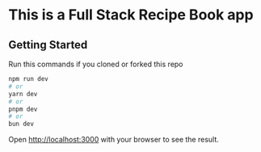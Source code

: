 # This is a Full Stack Recipe Book app

## Getting Started

Run this commands if you cloned or forked this repo

```bash
npm run dev
# or
yarn dev
# or
pnpm dev
# or
bun dev
```

Open [http://localhost:3000](http://localhost:3000) with your browser to see the result.


